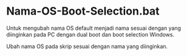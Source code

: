 # Nama-OS-Boot-Selection.bat

Untuk mengubah nama OS default menjadi nama sesuai dengan yang diinginkan pada PC dengan dual boot dan boot selection Windows.

Ubah nama OS pada skrip sesuai dengan nama yang diinginkan.
